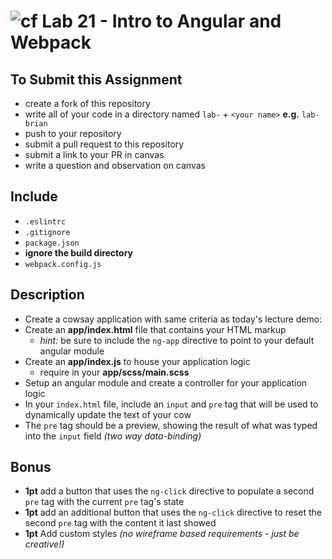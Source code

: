 ![cf](https://i.imgur.com/7v5ASc8.png) Lab 21 - Intro to Angular and Webpack
======

## To Submit this Assignment
  * create a fork of this repository
  * write all of your code in a directory named `lab-` + `<your name>` **e.g.** `lab-brian`
  * push to your repository
  * submit a pull request to this repository
  * submit a link to your PR in canvas
  * write a question and observation on canvas

## Include
  * `.eslintrc`
  * `.gitignore`
  * `package.json`
  * **ignore the build directory**
  * `webpack.config.js`

## Description
  * Create a cowsay application with same criteria as today's lecture demo:
  * Create an **app/index.html** file that contains your HTML markup
    * *hint:* be sure to include the `ng-app` directive to point to your default angular module
  * Create an **app/index.js** to house your application logic
    * require in your **app/scss/main.scss**
  * Setup an angular module and create a controller for your application logic
  * In your `index.html` file, include an `input` and `pre` tag that will be used to dynamically update the text of your cow
  * The `pre` tag should be a preview, showing the result of what was typed into the `input` field *(two way data-binding)*

## Bonus
  * **1pt** add a button that uses the `ng-click` directive to populate a second `pre` tag with the current `pre` tag's state
  * **1pt** add an additional button that uses the `ng-click` directive to reset the second `pre` tag with the content it last showed
  * **1pt** Add custom styles *(no wireframe based requirements - just be creative!)*
